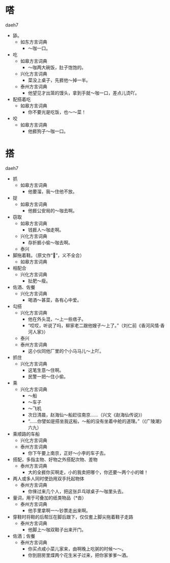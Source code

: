 # 嗒
daeh7
+ 舔。
  * 如东方言词典
    - ～咖一口。
+ 吃
  * 如皋方言词典
    - ～咖两大碗饭，肚子饱饱的。
  * 兴化方言词典
    - 菜没上桌子，先捱他～掉一半。
  * 泰州方言词典
    - 他望见才出笼的馒头，拿到手就～咖一口，差点儿烫吖。
+ 配搭着吃
  * 如皋方言词典
    - 你不要光是吃饭，也～～菜！
+ 咬
  * 如皋方言词典
    - 他捱狗子～咖一口。

# 搭
daeh7
+ 抓
  * 如皋方言词典
    - 他要溜，我～住他不放。
+ 捉
  * 如皋方言词典
    - 他捱公安局的～咖去啊。
+ 窃取
  * 如皋方言词典
    - 钱捱人～咖走啊。
  * 兴化方言词典
    - 存折捱小偷～咖去啊。
  * 泰兴
+ 脚拖着鞋。（原文作“𨃚”，义不全合）
  * 如皋方言词典
+ 相配合
  * 兴化方言词典
    - 扯肥～瘦。
+ 佐酒、佐餐
  * 兴化方言词典
    - 喝酒～甚菜，各有心中爱。
+ 勾搭
  * 兴化方言词典
    - 他在外头混，～上一些痞子。
    - “哎哎，听说了吗，柳家老二跟他嫂子～上了。”（刘仁前《香河风情·香河人家》）
  * 泰兴
  * 泰州方言词典
    - 这小伙同他厂里的个小马马儿～上吖。
+ 抓住
  * 兴化方言词典
    - 这笔生意～住啊。
    - 民警一把～住小偷。
+ 乘
  * 兴化方言词典
    - ～船
    - ～车子
    - ～飞机
    - 次日清晨，赵海仙～船赶往南京……（兴文《赵海仙传说》）
    - “……你譬如是搭坐我这船，～船的没有坐着中舱的道理。”（《广陵潮》六九）
+ 乘顺路的车船
  * 兴化方言词典
  * 泰州方言词典
    - 你下午要上南京，正好～小李的车子去。
+ 搭配，多指主物、好物之外搭配次物、差物
  * 泰州方言词典
    - 大的全捱你买啊走，小的我卖把哪个，你还要～两个小的㖸！
+ 两人或多人同时使劲用双手托起物体
  * 泰州方言词典
    - 你倈过来几个人，把这张乒乓球桌子～咖里头去。
+ 量词，用于可叠加的纸类物品（*沓）
  * 泰州方言词典
    - 他手里拿啊一～钞票走出来啊。
+ 穿鞋时将鞋的后帮压在脚后跟下，仅仅套上脚尖拖着鞋子走路
  * 泰州方言词典
    - 他脚上～咖双鞋子出来开门。
+ 佐酒；佐餐
  * 泰州方言词典
    - 你买点咸小菜儿家来，由啊晚上吃粥的时候～～。
    - 你到厨房里煠两个花生米子过来，把你家爹爹～酒。
